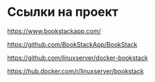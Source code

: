 # Ссылки на проект
https://www.bookstackapp.com/

https://github.com/BookStackApp/BookStack

https://github.com/linuxserver/docker-bookstack

https://hub.docker.com/r/linuxserver/bookstack